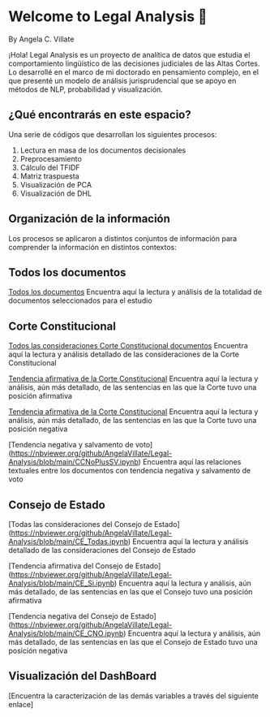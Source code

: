 # Welcome to Legal Analysis 🙋
By Angela C. Villate

¡Hola! Legal Analysis es un proyecto de analítica de datos que estudia el comportamiento lingüístico de las decisiones judiciales de las Altas Cortes. Lo desarrollé en el marco de mi doctorado en pensamiento complejo, en el que presenté un modelo de análisis jurisprudencial que se apoyo en métodos de NLP, probabilidad y visualización. 

## ¿Qué encontrarás en este espacio?

Una serie de códigos que desarrollan los siguientes procesos:

1. Lectura en masa de los documentos decisionales
2. Preprocesamiento
3. Cálculo del TFIDF
4. Matriz traspuesta
5. Visualización de PCA
6. Visualización de DHL

## Organización de la información

Los procesos se aplicaron a distintos conjuntos de información para comprender la información en distintos contextos:

## Todos los documentos

<a href="https://nbviewer.org/github/AngelaVillate/Legal-Analysis/blob/main/TodasTodas.ipynb">Todos los documentos</a>
Encuentra aquí la lectura y análisis de la totalidad de documentos seleccionados para el estudio


## Corte Constitucional

<a href="https://nbviewer.org/github/AngelaVillate/Legal-Analysis/blob/main/Consid_CC (1).ipynb">Todos las consideraciones Corte Constitucional documentos</a>
Encuentra aquí la lectura y análisis detallado de las consideraciones de la Corte Constitucional

<a href="https://nbviewer.org/github/AngelaVillate/Legal-Analysis/blob/main/CC_Si.ipynb">Tendencia afirmativa de la Corte Constitucional</a>
Encuentra aquí la lectura y análisis, aún más detallado, de las sentencias en las que la Corte tuvo una posición afirmativa

<a href="https://nbviewer.org/github/AngelaVillate/Legal-Analysis/blob/main/CC_No (1).ipynb">Tendencia afirmativa de la Corte Constitucional</a>
Encuentra aquí la lectura y análisis, aún más detallado, de las sentencias en las que la Corte tuvo una posición negativa

[Tendencia negativa y salvamento de voto] (https://nbviewer.org/github/AngelaVillate/Legal-Analysis/blob/main/CCNoPlusSV.ipynb)
Encuentra aquí las relaciones textuales entre los documentos con tendencia negativa y salvamento de voto


## Consejo de Estado

[Todas las consideraciones del Consejo de Estado] (https://nbviewer.org/github/AngelaVillate/Legal-Analysis/blob/main/CE_Todas.ipynb)
Encuentra aquí la lectura y análisis detallado de las consideraciones del Consejo de Estado

[Tendencia afirmativa del Consejo de Estado] (https://nbviewer.org/github/AngelaVillate/Legal-Analysis/blob/main/CE_Si.ipynb)
Encuentra aquí la lectura y análisis, aún más detallado, de las sentencias en las que el Consejo tuvo una posición afirmativa

[Tendencia negativa del Consejo de Estado] (https://nbviewer.org/github/AngelaVillate/Legal-Analysis/blob/main/CE_CNO.ipynb)
Encuentra aquí la lectura y análisis, aún más detallado, de las sentencias en las que el Consejo de Estado tuvo una posición negativa


## Visualización del DashBoard

[Encuentra la caracterización de las demás variables a través del siguiente enlace] 
